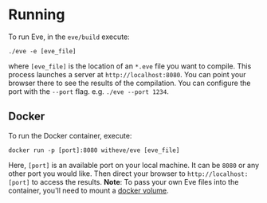 # Running

To run Eve, in the `eve/build` execute:

`./eve -e [eve_file]`

where `[eve_file]` is the location of an `*.eve` file you want to compile. This process launches a server at `http://localhost:8080`. You can point your browser there to see the results of the compilation. You can configure the port with the `--port` flag. e.g. `./eve --port 1234`.

## Docker

To run the Docker container, execute:

```
docker run -p [port]:8080 witheve/eve [eve_file]
```

Here, `[port]` is an available port on your local machine. It can be `8080` or any other port you would like. Then direct your browser to `http://localhost:[port]` to access the results. **Note**: To pass your own Eve files into the container, you'll need to mount a [docker volume](https://docs.docker.com/engine/tutorials/dockervolumes/).